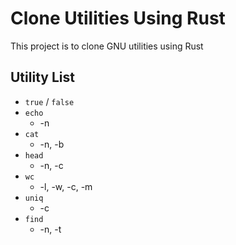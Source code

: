 # Clone Utilities Using Rust

This project is to clone GNU utilities using Rust

## Utility List

* `true` / `false`
* `echo`
  * -n
* `cat`
  * -n, -b
* `head`
  * -n, -c
* `wc`
  * -l, -w, -c, -m
* `uniq`
  * -c
* `find`
  * -n, -t

